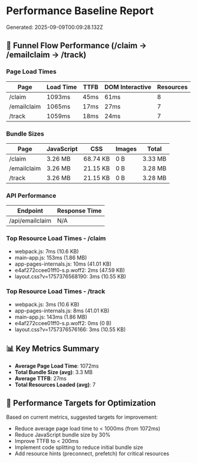 # Performance Baseline Report
Generated: 2025-09-09T00:09:28.132Z

## 🎯 Funnel Flow Performance (/claim → /emailclaim → /track)

### Page Load Times
| Page | Load Time | TTFB | DOM Interactive | Resources |
|------|-----------|------|-----------------|-----------|
| /claim | 1093ms | 45ms | 61ms | 8 |
| /emailclaim | 1065ms | 17ms | 27ms | 7 |
| /track | 1059ms | 18ms | 24ms | 7 |

### Bundle Sizes
| Page | JavaScript | CSS | Images | Total |
|------|------------|-----|--------|-------|
| /claim | 3.26 MB | 68.74 KB | 0 B | 3.33 MB |
| /emailclaim | 3.26 MB | 21.15 KB | 0 B | 3.28 MB |
| /track | 3.26 MB | 21.15 KB | 0 B | 3.28 MB |

### API Performance
| Endpoint | Response Time |
|----------|---------------|
| /api/emailclaim | N/A |

### Top Resource Load Times - /claim
- webpack.js: 7ms (10.6 KB)
- main-app.js: 153ms (1.86 MB)
- app-pages-internals.js: 10ms (41.01 KB)
- e4af272ccee01ff0-s.p.woff2: 2ms (47.59 KB)
- layout.css?v=1757376568190: 3ms (10.55 KB)

### Top Resource Load Times - /track
- webpack.js: 3ms (10.6 KB)
- app-pages-internals.js: 8ms (41.01 KB)
- main-app.js: 143ms (1.86 MB)
- e4af272ccee01ff0-s.p.woff2: 0ms (0 B)
- layout.css?v=1757376576166: 3ms (10.55 KB)

## 📊 Key Metrics Summary
- **Average Page Load Time**: 1072ms
- **Total Bundle Size (avg)**: 3.3 MB
- **Average TTFB**: 27ms
- **Total Resources Loaded (avg)**: 7

## 🎯 Performance Targets for Optimization
Based on current metrics, suggested targets for improvement:
- Reduce average page load time to < 1000ms (from 1072ms)
- Reduce JavaScript bundle size by 30%
- Improve TTFB to < 200ms
- Implement code splitting to reduce initial bundle size
- Add resource hints (preconnect, prefetch) for critical resources
